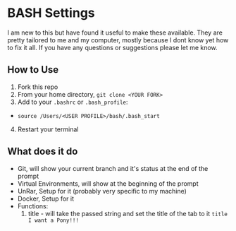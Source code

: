 #  BASH Settings

I am new to this but have found it useful to make these available.  They are pretty tailored to me and my computer, mostly because I dont know yet how to fix it all.  If you have any questions or suggestions please let me know.

## How to Use

1. Fork this repo
2. From your home directory, ```git clone <YOUR FORK>```
3. Add to your ```.bashrc``` or ```.bash_profile```:
  * ```source /Users/<USER PROFILE>/bash/.bash_start```
4. Restart your terminal

## What does it do

* Git, will show your current branch and it's status at the end of the prompt
* Virtual Environments, will show at the beginning of the prompt
* UnRar, Setup for it (probably very specific to my machine)
* Docker, Setup for it
* Functions:
  1. title - will take the passed string and set the title of the tab to it
    ```title I want a Pony!!!```
